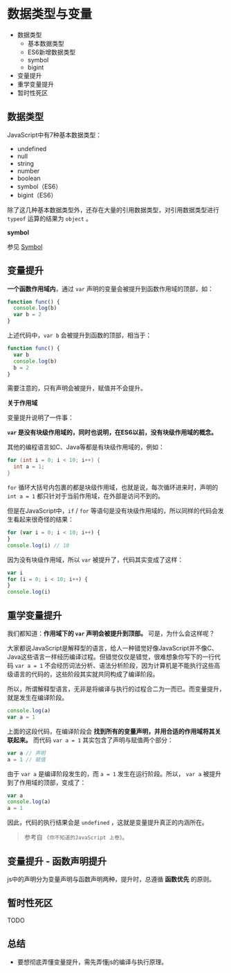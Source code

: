 # 数据类型与变量

- 数据类型
   - 基本数据类型
   - ES6新增数据类型
   - symbol
   - bigint
- 变量提升
- 重学变量提升
- 暂时性死区


## 数据类型

JavaScript中有7种基本数据类型：
- undefined
- null
- string
- number
- boolean
- symbol（ES6）
- bigint（ES6）

除了这几种基本数据类型外，还存在大量的引用数据类型，对引用数据类型进行 `typeof` 运算的结果为 `object` 。

**symbol**

参见 [Symbol](./Symbol.md)

## 变量提升

**一个函数作用域内**，通过 `var` 声明的变量会被提升到函数作用域的顶部，如：

```js
function func() {
  console.log(b)
  var b = 2
}
```

上述代码中，`var b` 会被提升到函数的顶部，相当于：

```js
function func() {
  var b
  console.log(b)
  b = 2
}
```


需要注意的，只有声明会被提升，赋值并不会提升。

**关于作用域**

变量提升说明了一件事：

**`var` 是没有块级作用域的，同时也说明，在ES6以前，没有块级作用域的概念。**

其他的编程语言如C、Java等都是有块级作用域的，例如：

```c
for (int i = 0; i < 10; i++) {
  int a = 1;
}
```

`for` 循环大括号内包裹的都是块级作用域，也就是说，每次循环进来时，声明的 `int a = 1` 都只针对于当前作用域，在外部是访问不到的。

但是在JavaScript中，`if` / `for` 等语句是没有块级作用域的，所以同样的代码会发生看起来很奇怪的结果：

```js
for (var i = 0; i < 10; i++) {
}
console.log(i) // 10
```

因为没有块级作用域，所以 `var` 被提升了，代码其实变成了这样：

```js
var i
for (i = 0; i < 10; i++) {
}
console.log(i)
```

## 重学变量提升 <badge type="danger" text="重点" />

我们都知道：**作用域下的 `var` 声明会被提升到顶部。** 可是，为什么会这样呢？

大家都说JavaScript是解释型的语言，给人一种错觉好像JavaScript并不像C、Java这些语言一样经历编译过程。但错觉仅仅是错觉，很难想象你写下的一行代码 `var a = 1` 不会经历词法分析、语法分析阶段，因为计算机是不能执行这些高级语言的代码的，这些阶段其实就共同构成了编译阶段。

所以，所谓解释型语言，无非是将编译与执行的过程合二为一而已。而变量提升，就是发生在编译阶段。


```js
console.log(a)
var a = 1
```

上面的这段代码，在编译阶段会 **找到所有的变量声明，并用合适的作用域将其关联起来。** 而代码 `var a = 1` 其实包含了声明与赋值两个部分：

```js
var a // 声明
a = 1 // 赋值
```

由于 `var a` 是编译阶段发生的，而 `a = 1` 发生在运行阶段。所以， `var a` 被提升到了作用域的顶部，变成了：

```js
var a
console.log(a)
a = 1
```

因此，代码的执行结果会是 `undefined` ，这就是变量提升真正的内涵所在。

> 参考自 `《你不知道的JavaScript 上卷》`。

## 变量提升 - 函数声明提升

js中的声明分为变量声明与函数声明两种，提升时，总遵循 **函数优先** 的原则。

## 暂时性死区

TODO


## 总结

- 要想彻底弄懂变量提升，需先弄懂js的编译与执行原理。